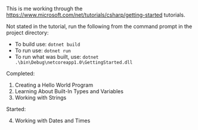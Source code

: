 This is me working through the https://www.microsoft.com/net/tutorials/csharp/getting-started tutorials.

Not stated in the tutorial, run the following from the command prompt in the project directory:

 * To build use: `dotnet build`
 * To run use: `dotnet run`
 * To run what was built, use: `dotnet .\bin\Debug\netcoreapp1.0\GettingStarted.dll`

Completed:

1. Creating a Hello World Program
2. Learning About Built-In Types and Variables
3. Working with Strings

Started:

4. Working with Dates and Times
